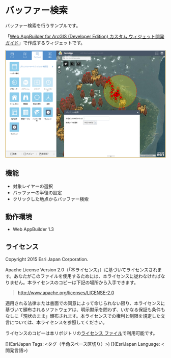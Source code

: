# バッファー検索

バッファー検索を行うサンプルです。

「[Web AppBuilder for ArcGIS (Developer Edition) カスタム ウィジェット開発ガイド](http://www.esrij.com/products/web-appbuilder-for-arcgis-dev/documents/)」で作成するウィジェットです。

![Buffer](images/image.png)

## 機能

* 対象レイヤーの選択
* バッファーの半径の設定
* クリックした地点からバッファー検索

## 動作環境

* Web AppBuilder 1.3

## ライセンス
Copyright 2015 Esri Japan Corporation.

Apache License Version 2.0（「本ライセンス」）に基づいてライセンスされます。あなたがこのファイルを使用するためには、本ライセンスに従わなければなりません。本ライセンスのコピーは下記の場所から入手できます。

> http://www.apache.org/licenses/LICENSE-2.0

適用される法律または書面での同意によって命じられない限り、本ライセンスに基づいて頒布されるソフトウェアは、明示黙示を問わず、いかなる保証も条件もなしに「現状のまま」頒布されます。本ライセンスでの権利と制限を規定した文言については、本ライセンスを参照してください。

ライセンスのコピーは本リポジトリの[ライセンス ファイル](./LICENSE)で利用可能です。

[](EsriJapan Tags: <タグ（半角スペース区切り）>)
[](EsriJapan Language: <開発言語>)
